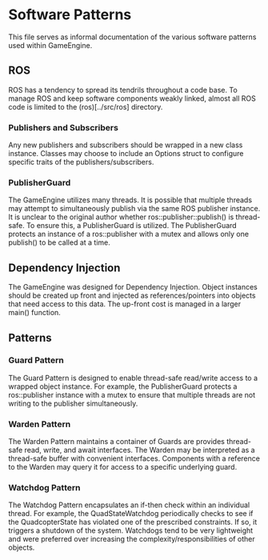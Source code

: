 # Software Patterns
This file serves as informal documentation of the various software patterns used
within GameEngine. 

## ROS
ROS has a tendency to spread its tendrils throughout a code base.  To manage
ROS and keep software components weakly linked, almost all ROS code is limited
to the (ros)[../src/ros] directory.

### Publishers and Subscribers
Any new publishers and subscribers should be wrapped in a new class instance.
Classes may choose to include an Options struct to configure specific traits of
the publishers/subscribers.

### PublisherGuard
The GameEngine utilizes many threads. It is possible that multiple threads may
attempt to simultaneously publish via the same ROS publisher instance. It is
unclear to the original author whether ros::publisher::publish() is thread-safe.
To ensure this, a PublisherGuard is utilized. The PublisherGuard protects an
instance of a ros::publisher with a mutex and allows only one publish() to be
called at a time.

## Dependency Injection
The GameEngine was designed for Dependency Injection. Object instances should be
created up front and injected as references/pointers into objects that need
access to this data. The up-front cost is managed in a larger main() function.

## Patterns
### Guard Pattern
The Guard Pattern is designed to enable thread-safe read/write access to a
wrapped object instance. For example, the PublisherGuard protects a
ros::publisher instance with a mutex to ensure that multiple threads are not
writing to the publisher simultaneously.

### Warden Pattern
The Warden Pattern maintains a container of Guards are provides thread-safe
read, write, and await interfaces. The Warden may be interpreted as a
thread-safe buffer with convenient interfaces. Components with a reference to
the Warden may query it for access to a specific underlying guard. 

### Watchdog Pattern
The Watchdog Pattern encapsulates an if-then check within an individual thread.
For example, the QuadStateWatchdog periodically checks to see if the
QuadcopterState has violated one of the prescribed constraints. If so, it
triggers a shutdown of the system. Watchdogs tend to be very lightweight and
were preferred over increasing the complexity/responsibilities of other objects.